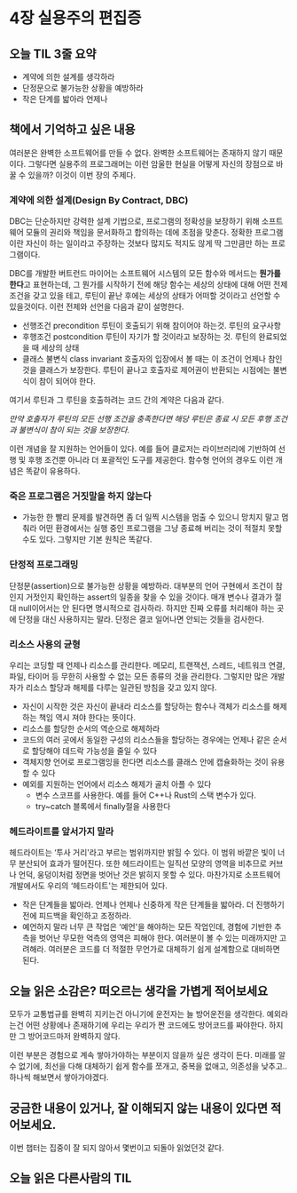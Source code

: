 # 4장 실용주의 편집증

## **오늘 TIL 3줄 요약**

- 계약에 의한 설계를 생각하라
- 단정문으로 불가능한 상황을 예방하라
- 작은 단계를 밟아라 언제나

## 책에서 기억하고 싶은 내용

여러분은 완벽한 소프트웨어를 만들 수 없다. 완벽한 소프트웨어는 존재하지 않기 때문이다. 그렇다면 실용주의 프로그래머는 이런 암울한 현실을 어떻게 자신의 장점으로 바꿀 수 있을까? 이것이 이번 장의 주제다.

### 계약에 의한 설계(Design By Contract, DBC)

DBC는 단순하지만 강력한 설계 기법으로, 프로그램의 정확성을 보장하기 위해 소프트웨어 모듈의 권리와 책임을 문서화하고 합의하는 데에 초점을 맞춘다. 정확한 프로그램이란 자신이 하는 일이라고 주장하는 것보다 많지도 적지도 않게 딱 그만큼만 하는 프로그램이다.

DBC를 개발한 버트런드 마이어는 소프트웨어 시스템의 모든 함수와 메서드는 **뭔가를 한다**고 표현하는데, 그 뭔가를 시작하기 전에 해당 함수는 세상의 상태에 대해 어떤 전제 조건을 갖고 있을 테고, 루틴이 끝난 후에는 세상의 상태가 어떠할 것이라고 선언할 수 있을것이다. 이런 전제와 선언을 다음과 같이 설명한다.

- 선행조건 precondition
  루틴이 호출되기 위해 참이어야 하는것. 루틴의 요구사항
- 후행조건 postcondition
  루틴이 자기가 할 것이라고 보장하는 것. 루틴의 완료되었을 때 세상의 상태
- 클래스 불변식 class invariant
  호출자의 입장에서 볼 때는 이 조건이 언제나 참인 것을 클래스가 보장한다. 루틴이 끝나고 호출자로 제어권이 반환되는 시점에는 불변식이 참이 되어야 한다.

여기서 루틴과 그 루틴을 호출하려는 코드 간의 계약은 다음과 같다.

_만약 호출자가 루틴의 모든 선행 조건을 충족한다면 해당 루틴은 종료 시 모든 후행 조건과 불변식이 참이 되는 것을 보장한다._

이런 개념을 잘 지원하는 언어들이 있다. 예를 들어 클로저는 라이브러리에 기반하여 선행 및 후행 조건뿐 아니라 더 포괄적인 도구를 제공한다. 함수형 언어의 경우도 이런 개념은 똑같이 유용하다.

### 죽은 프로그램은 거짓말을 하지 않는다

- 가능한 한 빨리 문제를 발견하면 좀 더 일찍 시스템을 멈출 수 있으니 망치지 말고 멈춰라
  어떤 환경에서는 실행 중인 프로그램을 그냥 종료해 버리는 것이 적절치 못할 수도 있다. 그렇지만 기본 원칙은 똑같다.

### 단정적 프로그래밍

단정문(assertion)으로 불가능한 상황을 예방하라. 대부분의 언어 구현에서 조건이 참인지 거젓인지 확인하는 assert의 일종을 찾을 수 있을 것이다. 매개 변수나 결과가 절대 null이어서는 안 된다면 명시적으로 검사하라. 하지만 진짜 오류를 처리해야 하는 곳에 단정을 대신 사용하지는 말라. 단정은 결코 일어나면 안되는 것들을 검사한다.

### 리소스 사용의 균형

우리는 코딩할 때 언제나 리소스를 관리한다. 메모리, 트랜잭션, 스레드, 네트워크 연결, 파일, 타이머 등 무한히 사용할 수 없는 모든 종류의 것을 관리한다. 그렇지만 많은 개발자가 리소스 할당과 해제를 다루는 일관된 방침을 갖고 있지 않다.

- 자신이 시작한 것은 자신이 끝내라
  리소스를 할당하는 함수나 객체가 리소스를 해제하는 책임 역시 져야 한다는 뜻이다.
- 리소스를 할당한 순서의 역순으로 해제하라
- 코드의 여러 곳에서 동일한 구성의 리소스들을 할당하는 경우에는 언제나 같은 순서로 할당해야 데드락 가능성을 줄일 수 있다
- 객체지향 언어로 프로그램잉을 한다면 리소스를 클래스 안에 캡슐화하는 것이 유용할 수 있다
- 예외를 지원하는 언어에서 리소스 해제가 골치 아플 수 있다
  - 변수 스코프를 사용한다. 예를 들어 C++나 Rust의 스택 변수가 있다.
  - try~catch 블록에서 finally절을 사용한다

### 헤드라이트를 앞서가지 말라

헤드라이트는 ‘투사 거리'라고 부르는 범위까지만 밝힐 수 있다. 이 범위 바깥은 빛이 너무 분산되어 효과가 떨어진다. 또한 헤드라이트는 일직선 모양의 영역을 비추므로 커브나 언덕, 웅덩이처럼 정면을 벗어난 것은 밝히지 못할 수 있다. 마찬가지로 소프트웨어 개발에서도 우리의 ‘헤드라이트'는 제한되어 있다.

- 작은 단계들을 밟아라. 언제나
  언제나 신중하게 작은 단계들을 밟아라. 더 진행하기 전에 피드백을 확인하고 조정하라.
- 예언하지 말라
  너무 큰 작업은 ‘예언'을 해야하는 모든 작업인데, 경험에 기반한 추측을 벗어난 무모한 억측의 영역은 피해야 한다. 여러분이 볼 수 있는 미래까지만 고려해라. 여러분은 코드를 더 적절한 무언가로 대체하기 쉽게 설계함으로 대비하면 된다.

## **오늘 읽은 소감은? 떠오르는 생각을 가볍게 적어보세요**

모두가 교통법규를 완벽히 지키는건 아니기에 운전자는 늘 방어운전을 생각한다. 예외라는건 어떤 상황에나 존재하기에 우리는 우리가 짠 코드에도 방어코드를 짜야한다. 하지만 그 방어코드마저 완벽하지 않다.

이런 부분은 경험으로 계속 쌓아가야하는 부분이지 않을까 싶은 생각이 든다. 미래를 알 수 없기에, 최선을 다해 대체하기 쉽게 함수를 쪼개고, 중복을 없애고, 의존성을 낮추고..하나씩 해보면서 쌓아가야겠다.

## **궁금한 내용이 있거나, 잘 이해되지 않는 내용이 있다면 적어보세요.**

이번 챕터는 집중이 잘 되지 않아서 몇번이고 되돌아 읽었던것 같다.

## **오늘 읽은 다른사람의 TIL**
